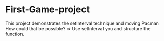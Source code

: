 # First-Game-project
This project demonstrates the setInterval technique and moving Pacman
How could that be possible? =>  Use setInterval you and structure the function.
